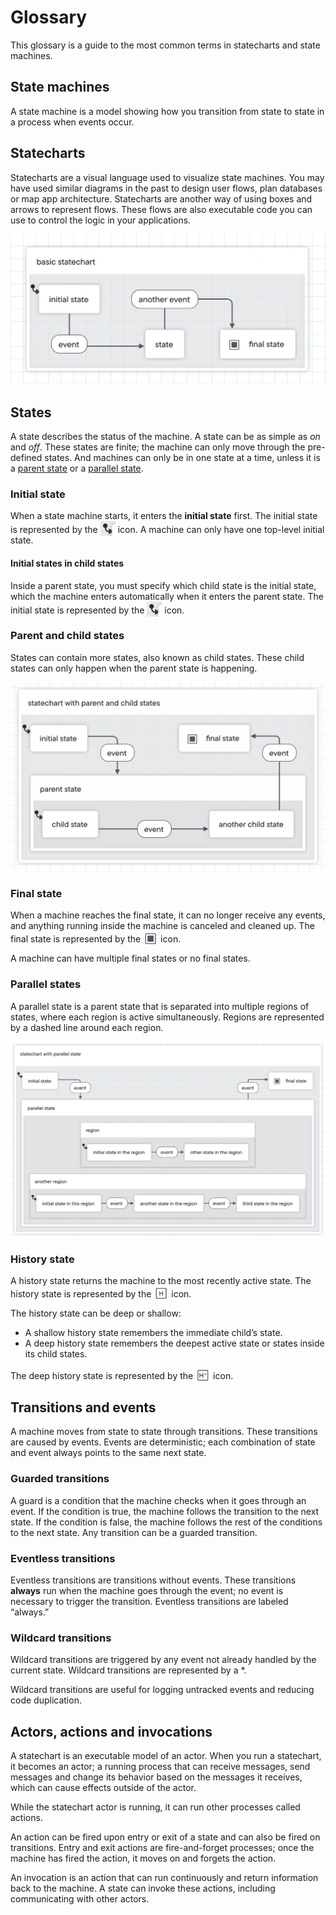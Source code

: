# Glossary

This glossary is a guide to the most common terms in statecharts and state machines.

## State machines

A state machine is a model showing how you transition from state to state in a process when events occur.

## Statecharts

Statecharts are a visual language used to visualize state machines. You may have used similar diagrams in the past to design user flows, plan databases or map app architecture. Statecharts are another way of using boxes and arrows to represent flows. These flows are also executable code you can use to control the logic in your applications.

![basic statechart with an initial state transitioning through an event to another state, then transitioning through another event to a final state.](./basic-statechart.png)

## States

A state describes the status of the machine. A state can be as simple as _on_ and _off_. These states are finite; the machine can only move through the pre-defined states. And machines can only be in one state at a time, unless it is a [parent state](#parent-and-child-states) or a [parallel state](#parallel-states).

### Initial state

When a state machine starts, it enters the **initial state** first. The initial state is represented by the <img alt='filled circle with an arrow pointing from the circle to the initial state' src='./initial-state-icon.png' height='24' width='24' style='display: inline; margin-bottom: -5px' /> icon. A machine can only have one top-level initial state.

<!-- What a state might be -->

#### Initial states in child states

Inside a parent state, you must specify which child state is the initial state, which the machine enters automatically when it enters the parent state. The initial state is represented by the <img alt='filled circle with an arrow pointing from the circle to the initial state' src='./initial-state-icon.png' height='24' width='24' style='display: inline; margin-bottom: -5px' /> icon.

<!-- What is a typical initial state -->

### Parent and child states

States can contain more states, also known as child states. These child states can only happen when the parent state is happening.

<!-- Why you might use parent and child states -->

![statechart with an initial state transitioning through an event to a parent state which contains two states. The second state transitions through an event to the final state.](./statechart-with-parent-and-child-states.png)

### Final state

When a machine reaches the final state, it can no longer receive any events, and anything running inside the machine is canceled and cleaned up. The final state is represented by the <img alt='box with a surrounding border' src='./final-state-icon.png' height='24' width='24' style='display: inline; margin-bottom: -6px' /> icon.

A machine can have multiple final states or no final states.

<!-- What makes a typical final state, and when might you have no final states or multiple final states -->

### Parallel states

A parallel state is a parent state that is separated into multiple regions of states, where each region is active simultaneously. Regions are represented by a dashed line around each region.

<!-- Why you might use parallel states -->

![basic statechart with an initial state transitioning through an event to a parallel state which contains two regions. Each region has its own states. There’s an event from the parallel state which ends in the final state.](./statechart-with-parallel-state.png)

### History state

A history state returns the machine to the most recently active state. The history state is represented by the <img alt='box with an H inside' src='./history-state-icon.png' height='24' width='24' style='display: inline; margin-bottom: -6px' /> icon.

The history state can be deep or shallow:

- A shallow history state remembers the immediate child’s state.
- A deep history state remembers the deepest active state or states inside its child states.

The deep history state is represented by the <img alt='box with an H and asterisk inside' src='./deep-history-state-icon.png' height='24' width='24' style='display: inline; margin-bottom: -6px' /> icon.

<!-- What you might use a shallow history state for -->

<!-- What you might use a deep history state for -->

## Transitions and events

A machine moves from state to state through transitions. These transitions are caused by events. Events are deterministic; each combination of state and event always points to the same next state.

<!-- What is a typical event -->

### Guarded transitions

A guard is a condition that the machine checks when it goes through an event. If the condition is true, the machine follows the transition to the next state. If the condition is false, the machine follows the rest of the conditions to the next state. Any transition can be a guarded transition.

<!-- What you might use a guard for -->

### Eventless transitions

Eventless transitions are transitions without events. These transitions **always** run when the machine goes through the event; no event is necessary to trigger the transition. Eventless transitions are labeled “always.”

<!-- What you might use an eventless transition for -->

### Wildcard transitions

Wildcard transitions are triggered by any event not already handled by the current state. Wildcard transitions are represented by a \*.

Wildcard transitions are useful for logging untracked events and reducing code duplication.

<!-- What you might use a wildcard transition for -->

<!-- #### Partial wildcard transitions -->

<!-- Will be in v5 -->

<!-- ### Raised events -->

<!-- Will be in v5 -->

## Actors, actions and invocations

A statechart is an executable model of an actor. When you run a statechart, it becomes an actor; a running process that can receive messages, send messages and change its behavior based on the messages it receives, which can cause effects outside of the actor.

While the statechart actor is running, it can run other processes called actions.

An action can be fired upon entry or exit of a state and can also be fired on transitions. Entry and exit actions are fire-and-forget processes; once the machine has fired the action, it moves on and forgets the action.

<!-- What you might use an action (on a state) for -->

<!-- What you might use an action transition for -->

An invocation is an action that can run continuously and return information back to the machine. A state can invoke these actions, including communicating with other actors.
